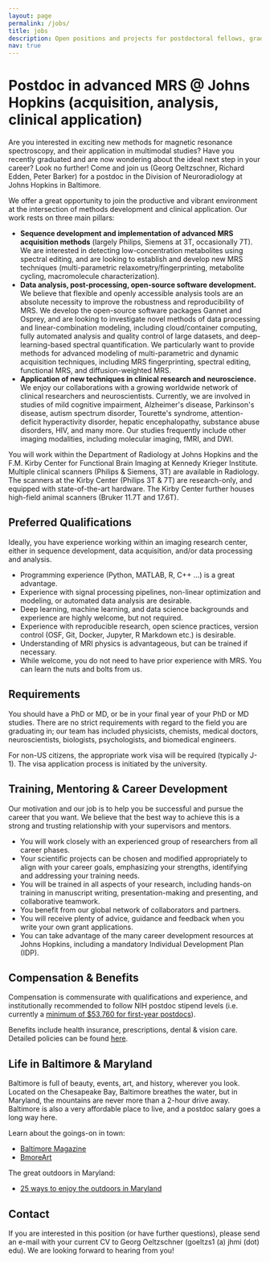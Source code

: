 ```yaml
---
layout: page
permalink: /jobs/
title: jobs
description: Open positions and projects for postdoctoral fellows, graduate and undergraduate students.
nav: true
---
```


# Postdoc in advanced MRS @ Johns Hopkins (acquisition, analysis, clinical application)

Are you interested in exciting new methods for magnetic resonance spectroscopy, and their application in multimodal studies? Have you recently graduated and are now wondering about the ideal next step in your career? Look no further! Come and join us (Georg Oeltzschner, Richard Edden, Peter Barker) for a postdoc in the Division of Neuroradiology at Johns Hopkins in Baltimore.

We offer a great opportunity to join the productive and vibrant environment at the intersection of methods development and clinical application. Our work rests on three main pillars:
- **Sequence development and implementation of advanced MRS acquisition methods** (largely Philips, Siemens at 3T, occasionally 7T). We are interested in detecting low-concentration metabolites using spectral editing, and are looking to establish and develop new MRS techniques (multi-parametric relaxometry/fingerprinting, metabolite cycling, macromolecule characterization).
- **Data analysis, post-processing, open-source software development.** We believe that flexible and openly accessible analysis tools are an absolute necessity to improve the robustness and reproducibility of MRS. We develop the open-source software packages Gannet and Osprey, and are looking to investigate novel methods of data processing and linear-combination modeling, including cloud/container computing, fully automated analysis and quality control of large datasets, and deep-learning-based spectral quantification. We particularly want to provide methods for advanced modeling of multi-parametric and dynamic acquisition techniques, including MRS fingerprinting, spectral editing, functional MRS, and diffusion-weighted MRS.
- **Application of new techniques in clinical research and neuroscience.** We enjoy our collaborations with a growing worldwide network of clinical researchers and neuroscientists. Currently, we are involved in studies of mild cognitive impairment, Alzheimer's disease, Parkinson's disease, autism spectrum disorder, Tourette's syndrome, attention-deficit hyperactivity disorder, hepatic encephalopathy, substance abuse disorders, HIV, and many more. Our studies frequently include other imaging modalities, including molecular imaging, fMRI, and DWI.

You will work within the Department of Radiology at Johns Hopkins and the F.M. Kirby Center for Functional Brain Imaging at Kennedy Krieger Institute. Multiple clinical scanners (Philips & Siemens, 3T) are available in Radiology. The scanners at the Kirby Center (Philips 3T & 7T) are research-only, and equipped with state-of-the-art hardware. The Kirby Center further houses high-field animal scanners (Bruker 11.7T and 17.6T).

## Preferred Qualifications
Ideally, you have experience working within an imaging research center, either in sequence development, data acquisition, and/or data processing and analysis.

- Programming experience (Python, MATLAB, R, C++ ...) is a great advantage.
- Experience with signal processing pipelines, non-linear optimization and modeling, or automated data analysis are desirable.
- Deep learning, machine learning, and data science backgrounds and experience are highly welcome, but not required.
- Experience with reproducible research, open science practices, version control (OSF, Git, Docker, Jupyter, R Markdown etc.) is desirable.
- Understanding of MRI physics is advantageous, but can be trained if necessary.
- While welcome, you do not need to have prior experience with MRS. You can learn the nuts and bolts from us.

## Requirements
You should have a PhD or MD, or be in your final year of your PhD or MD studies. There are no strict requirements with regard to the field you are graduating in; our team has included physicists, chemists, medical doctors, neuroscientists, biologists, psychologists, and biomedical engineers.

For non-US citizens, the appropriate work visa will be required (typically J-1). The visa application process is initiated by the university.

## Training, Mentoring & Career Development
Our motivation and our job is to help you be successful and pursue the career that you want. We believe that the best way to achieve this is a strong and trusting relationship with your supervisors and mentors.
- You will work closely with an experienced group of researchers from all career phases.
- Your scientific projects can be chosen and modified appropriately to align with your career goals, emphasizing your strengths, identifying and addressing your training needs.
- You will be trained in all aspects of your research, including hands-on training in manuscript writing, presentation-making and presenting, and collaborative teamwork.
- You benefit from our global network of collaborators and partners.
- You will receive plenty of advice, guidance and feedback when you write your own grant applications.
- You can take advantage of the many career development resources at Johns Hopkins, including a mandatory Individual Development Plan (IDP).

## Compensation & Benefits
Compensation is commensurate with qualifications and experience, and institutionally recommended to follow NIH postdoc stipend levels (i.e. currently a [minimum of $53,760 for first-year postdocs](https://grants.nih.gov/grants/guide/notice-files/NOT-OD-21-049.html)).

Benefits include health insurance, prescriptions, dental & vision care. Detailed policies can be found [here](https://www.hopkinsmedicine.org/uhs/benefits/SOMpostdoc.html).

## Life in Baltimore & Maryland
Baltimore is full of beauty, events, art, and history, wherever you look. Located on the Chesapeake Bay, Baltimore breathes the water, but in Maryland, the mountains are never more than a 2-hour drive away. Baltimore is also a very affordable place to live, and a postdoc salary goes a long way here.

Learn about the goings-on in town:
- [Baltimore Magazine](https://www.baltimoremagazine.com/)
- [BmoreArt](https://bmoreart.com/)

The great outdoors in Maryland:
- [25 ways to enjoy the outdoors in Maryland](https://www.visitmaryland.org/list/25-ways-to-enjoy-outdoors-maryland)

## Contact
If you are interested in this position (or have further questions), please send an e-mail with your current CV to Georg Oeltzschner (goeltzs1 (a) jhmi (dot) edu). We are looking forward to hearing from you!

